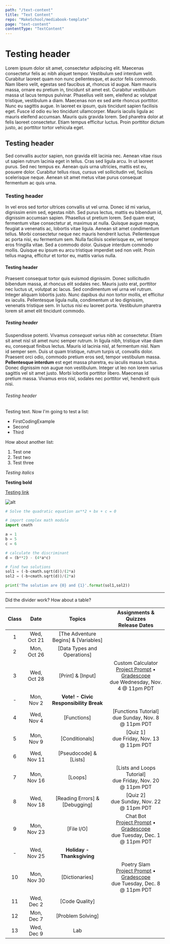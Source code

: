```yaml
---
path: "/text-content"
title: "Text Content"
repo: "MakeSchool/mediabook-template"
page: "text-content"
contentType: "TextContent"
---
```


# Testing header

Lorem ipsum dolor sit amet, consectetur adipiscing elit. Maecenas consectetur felis ac nibh aliquet tempor. Vestibulum sed interdum velit. Curabitur laoreet quam non nunc pellentesque, et auctor felis commodo. Nam libero velit, egestas sed faucibus at, rhoncus id augue. Nam mauris massa, ornare eu pretium in, tincidunt sit amet est. Curabitur vestibulum massa ut lacus tempus pulvinar. Phasellus velit sem, eleifend ac volutpat tristique, vestibulum a diam. Maecenas non ex sed ante rhoncus porttitor. Nunc eu sagittis augue. In laoreet ex ipsum, quis tincidunt sapien facilisis eget. Fusce id odio eu leo tincidunt ullamcorper. Mauris iaculis ligula ac mauris eleifend accumsan. Mauris quis gravida lorem. Sed pharetra dolor at felis laoreet consectetur. Etiam tempus efficitur luctus. Proin porttitor dictum justo, ac porttitor tortor vehicula eget.

## Testing header

Sed convallis auctor sapien, non gravida elit lacinia nec. Aenean vitae risus ut sapien rutrum lacinia eget in tellus. Cras sed ligula arcu. In ut laoreet purus. Sed nec tempus ex. Aenean quis urna ultricies, mattis est eu, posuere dolor. Curabitur tellus risus, cursus vel sollicitudin vel, facilisis scelerisque neque. Aenean sit amet metus vitae purus consequat fermentum ac quis urna.

### Testing header

In vel eros sed tortor ultrices convallis ut vel urna. Donec id mi varius, dignissim enim sed, egestas nibh. Sed purus lectus, mattis eu bibendum id, dignissim accumsan sapien. Phasellus ut pretium lorem. Sed quam erat, fermentum vitae consectetur at, maximus at nulla. Quisque augue magna, feugiat a venenatis ac, lobortis vitae ligula. Aenean sit amet condimentum tellus. Morbi consectetur neque nec mauris hendrerit luctus. Pellentesque ac porta nisi, eu fermentum sem. Nulla facilisis scelerisque ex, vel tempor eros fringilla vitae. Sed a commodo dolor. Quisque interdum commodo mollis. Quisque eu ipsum eu arcu tristique imperdiet sed non velit. Proin tellus magna, efficitur et tortor eu, mattis varius nulla.

#### Testing header

Praesent consequat tortor quis euismod dignissim. Donec sollicitudin bibendum massa, at rhoncus elit sodales nec. Mauris justo erat, porttitor nec luctus ut, volutpat ac lacus. Sed condimentum vel urna vel rutrum. Integer aliquam lobortis justo. Nunc dapibus dui non tortor mollis, et efficitur ex iaculis. Pellentesque ligula nulla, condimentum ut leo dignissim, venenatis tristique sem. In luctus nisi eu laoreet porta. Vestibulum pharetra lorem sit amet elit tincidunt commodo.

##### Testing header

Suspendisse potenti. Vivamus _consequat_ varius nibh ac consectetur. Etiam sit amet nisl sit amet nunc semper rutrum. In ligula nibh, tristique vitae diam eu, consequat finibus lectus. Mauris id lacinia nisl, at fermentum nisl. Nam id semper sem. Duis ut quam tristique, rutrum turpis ut, convallis dolor. Praesent orci odio, commodo pretium eros sed, tempor vestibulum massa. **Pellentesque interdum** est eget massa pharetra, eu iaculis massa luctus. Donec dignissim non augue non vestibulum. Integer ut leo non lorem varius sagittis vel sit amet justo. Morbi lobortis porttitor libero. Maecenas id pretium massa. Vivamus eros nisl, sodales nec porttitor vel, hendrerit quis nisi.

###### Testing header

Testing text. Now I'm going to test a list:

- FirstCodingExample
- Second
- Third

How about another list:

1. Test one
2. Test two
3. Test three

_Testing italics_

**Testing bold**

[Testing link](https://www.makeschool.com)

![alt](https://mdx-logo.now.sh)

```python
# Solve the quadratic equation ax**2 + bx + c = 0

# import complex math module
import cmath

a = 1
b = 5
c = 6

# calculate the discriminant
d = (b**2) - (4*a*c)

# find two solutions
sol1 = (-b-cmath.sqrt(d))/(2*a)
sol2 = (-b+cmath.sqrt(d))/(2*a)

print('The solution are {0} and {1}'.format(sol1,sol2))
```

---

Did the divider work? How about a table?

| Class |    Date     |                 Topics                 |                                                                         Assignments & Quizzes <br/> Release Dates                                                                          |
| :---: | :---------: | :------------------------------------: | :----------------------------------------------------------------------------------------------------------------------------------------------------------------------------------------: |
|   1   | Wed, Oct 21 |  [The Adventure Begins] & [Variables]  |
|   2   | Mon, Oct 26 |      [Data Types and Operations]       |
|   3   | Wed, Oct 28 |           [Print] & [Input]            | Custom Calculator <br/> [Project Prompt](Lessons/custom_calculator.md) • [Gradescope](https://www.gradescope.com/courses/201367/assignments/768668) <br/> due Wednesday, Nov. 4 @ 11pm PDT |
|   -   | Mon, Nov 2  | **Vote! - Civic Responsibility Break** |
|   4   | Wed, Nov 4  |              [Functions]               |                                                                  [Functions Tutorial] <br/> due Sunday, Nov. 8 @ 11pm PDT                                                                  |
|   5   | Mon, Nov 9  |             [Conditionals]             |                                                                       [Quiz 1] <br/> due Friday, Nov. 13 @ 11pm PDT                                                                        |
|   6   | Wed, Nov 11 |         [Pseudocode] & [Lists]         |
|   7   | Mon, Nov 16 |                [Loops]                 |                                                              [Lists and Loops Tutorial] <br/> due Friday, Nov. 20 @ 11pm PDT                                                               |
|   8   | Wed, Nov 18 |     [Reading Errors] & [Debugging]     |                                                                       [Quiz 2] <br/> due Sunday, Nov. 22 @ 11pm PDT                                                                        |
|   9   | Mon, Nov 23 |               [File I/O]               |           Chat Bot <br/> [Project Prompt](Lessons/chat_bot.md) • [Gradescope](https://www.gradescope.com/courses/201367/assignments/768688) <br/> due Tuesday, Dec. 1 @ 11pm PDT           |
|   -   | Wed, Nov 25 |       **Holiday - Thanksgiving**       |
|  10   | Mon, Nov 30 |             [Dictionaries]             |        Poetry Slam <br/> [Project Prompt](Lessons/poetry_slam.md) • [Gradescope](https://www.gradescope.com/courses/201367/assignments/768689) <br/> due Tuesday, Dec. 8 @ 11pm PDT        |
|  11   | Wed, Dec 2  |             [Code Quality]             |
|  12   | Mon, Dec 7  |           [Problem Solving]            |
|  13   | Wed, Dec 9  |                  Lab                   |
